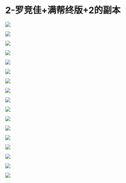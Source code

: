 # 2-罗竞佳+满帮终版+2的副本

![](images\091313559DOttEJ\201905130913_4.png)

![](images\091313559DOttEJ\201905130913_5.png)

![](images\091313559DOttEJ\201905130913_6.png)

![](images\091313559DOttEJ\201905130913_7.png)

![](images\091313559DOttEJ\201905130913_8.png)

![](images\091313559DOttEJ\201905130913_9.png)

![](images\091313559DOttEJ\201905130913_10.png)

![](images\091313559DOttEJ\201905130913_11.png)

![](images\091313559DOttEJ\201905130913_12.png)

![](images\091313559DOttEJ\201905130913_13.png)

![](images\091313559DOttEJ\201905130913_14.png)

![](images\091313559DOttEJ\201905130913_15.png)

![](images\091313559DOttEJ\201905130913_16.png)

![](images\091313559DOttEJ\201905130913_17.png)

![](images\091313559DOttEJ\201905130913_18.png)

![](images\091313559DOttEJ\201905130913_19.png)

![](images\091313559DOttEJ\201905130913_20.png)

